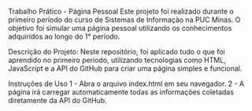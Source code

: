 Trabalho Prático - Página Pessoal
Este projeto foi realizado durante o primeiro período do curso de Sistemas de Informação na PUC Minas. O objetivo foi simular uma página pessoal utilizando os conhecimentos adquiridos ao longo do 1° período.

Descrição do Projeto:
Neste repositório, foi aplicado tudo o que foi aprendido no primeiro período, utilizando tecnologias como HTML, JavaScript e a API do GitHub para criar uma página simples e funcional.

Instruções de Uso
1 - Abra o arquivo index.html em seu navegador.
2 - A página irá carregar automaticamente todas as informações coletadas diretamente da API do GitHub.
